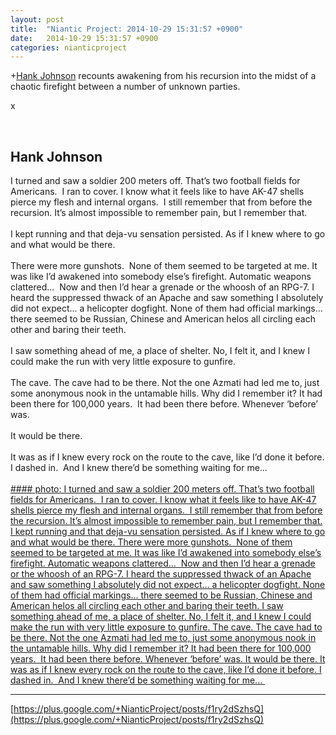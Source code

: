 ```yaml
---
layout: post
title:  "Niantic Project: 2014-10-29 15:31:57 +0900"
date:   2014-10-29 15:31:57 +0900
categories: nianticproject
---
```

+[Hank Johnson](https://plus.google.com/117792105926525258257 "") recounts awakening from his recursion into the midst of a chaotic firefight between a number of unknown parties.

x<div class="shared"><br /><h2>Hank Johnson</h2>I turned and saw a soldier 200 meters off. That’s two football fields for Americans.  I ran to cover. I know what it feels like to have AK-47 shells pierce my flesh and internal organs.  I still remember that from before the recursion. It’s almost impossible to remember pain, but I remember that.<br /><br />I kept running and that deja-vu sensation persisted. As if I knew where to go and what would be there.  <br /><br />There were more gunshots.  None of them seemed to be targeted at me. It was like I’d awakened into somebody else’s firefight. Automatic weapons clattered...  Now and then I’d hear a grenade or the whoosh of an RPG-7. I heard the suppressed thwack of an Apache and saw something I absolutely did not expect... a helicopter dogfight. None of them had official markings… there seemed to be Russian, Chinese and American helos all circling each other and baring their teeth.<br /><br />I saw something ahead of me, a place of shelter. No, I felt it, and I knew I could make the run with very little exposure to gunfire. <br /><br />The cave. The cave had to be there. Not the one Azmati had led me to, just some anonymous nook in the untamable hills. Why did I remember it? It had been there for 100,000 years.  It had been there before. Whenever ‘before’ was. <br /><br />It would be there. <br /><br />It was as if I knew every rock on the route to the cave, like I’d done it before. I dashed in.  And I knew there’d be something waiting for me... <br /><br /></div>
[#### photo: I turned and saw a soldier 200 meters off. That’s two football fields for Americans.  I ran to cover. I know what it feels like to have AK-47 shells pierce my flesh and internal organs.  I still remember that from before the recursion. It’s almost impossible to remember pain, but I remember that.
I kept running and that deja-vu sensation persisted. As if I knew where to go and what would be there.
There were more gunshots.  None of them seemed to be targeted at me. It was like I’d awakened into somebody else’s firefight. Automatic weapons clattered...  Now and then I’d hear a grenade or the whoosh of an RPG-7. I heard the suppressed thwack of an Apache and saw something I absolutely did not expect... a helicopter dogfight. None of them had official markings… there seemed to be Russian, Chinese and American helos all circling each other and baring their teeth.
I saw something ahead of me, a place of shelter. No, I felt it, and I knew I could make the run with very little exposure to gunfire.
The cave. The cave had to be there. Not the one Azmati had led me to, just some anonymous nook in the untamable hills. Why did I remember it? It had been there for 100,000 years.  It had been there before. Whenever ‘before’ was.
It would be there.
It was as if I knew every rock on the route to the cave, like I’d done it before. I dashed in.  And I knew there’d be something waiting for me... ](https://lh4.googleusercontent.com/-ednr_bsyu0U/VFCJHvftR4I/AAAAAAAABlk/irvmM9ltwQI/w1200-h675/Chaos.png "")
- - -
[https://plus.google.com/+NianticProject/posts/f1ry2dSzhsQ](https://plus.google.com/+NianticProject/posts/f1ry2dSzhsQ)
